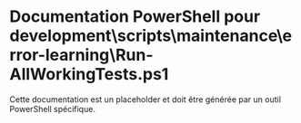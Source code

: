 # Documentation PowerShell pour development\scripts\maintenance\error-learning\Run-AllWorkingTests.ps1

Cette documentation est un placeholder et doit être générée par un outil PowerShell spécifique.
